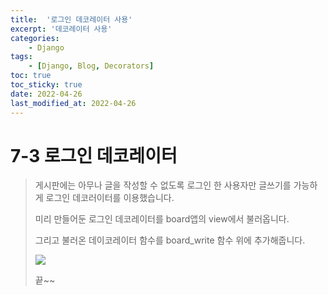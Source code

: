 ```yaml
---
title:  '로그인 데코레이터 사용' 
excerpt: '데코레이터 사용' 
categories: 
    - Django 
tags:
    - [Django, Blog, Decorators]
toc: true
toc_sticky: true
date: 2022-04-26
last_modified_at: 2022-04-26
---
```

# 7-3 로그인 데코레이터

> 게시판에는 아무나 글을 작성할 수 없도록 로그인 한 사용자만 글쓰기를 가능하게 로그인 데코러이터를 이용했습니다.
>
> 미리 만들어둔 로그인 데코레이터를 board앱의 view에서 불러옵니다.
>
> 그리고 불러온 데이코레이터 함수를 board_write 함수 위에 추가해줍니다.
>
> ![](https://img1.daumcdn.net/thumb/R1280x0/?scode=mtistory2&fname=https%3A%2F%2Fblog.kakaocdn.net%2Fdn%2FdGKYZK%2FbtqTvRcKLHm%2FvgYwBKyIpIBDvpxfWkiENk%2Fimg.png)
>
> 끝~~

